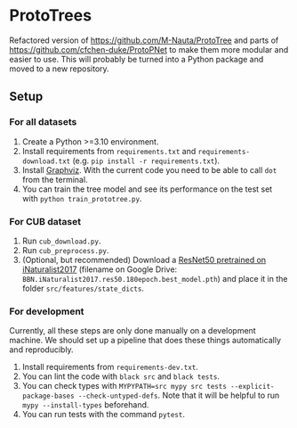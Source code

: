 # ProtoTrees

Refactored version of https://github.com/M-Nauta/ProtoTree and parts of https://github.com/cfchen-duke/ProtoPNet to make them more modular and easier to use.
This will probably be turned into a Python package and moved to a new repository.

## Setup
### For all datasets
1. Create a Python >=3.10 environment.
2. Install requirements from `requirements.txt` and `requirements-download.txt` (e.g. `pip install -r requirements.txt`).
3. Install [Graphviz](https://graphviz.org/). With the current code you need to be able to call `dot` from the terminal.
4. You can train the tree model and see its performance on the test set with `python train_prototree.py`. 

### For CUB dataset
1. Run `cub_download.py`.
2. Run `cub_preprocess.py`.
3. (Optional, but recommended) Download a [ResNet50 pretrained on iNaturalist2017](https://drive.google.com/drive/folders/1yHme1iFQy-Lz_11yZJPlNd9bO_YPKlEU) (filename on Google Drive: `BBN.iNaturalist2017.res50.180epoch.best_model.pth`) and place it in the folder `src/features/state_dicts`.

### For development
Currently, all these steps are only done manually on a development machine. We should set up a pipeline that does these things automatically and reproducibly.
1. Install requirements from `requirements-dev.txt`.
2. You can lint the code with `black src` and `black tests`.
3. You can check types with `MYPYPATH=src mypy src tests --explicit-package-bases --check-untyped-defs`. Note that it will be helpful to run `mypy --install-types` beforehand.
4. You can run tests with the command `pytest`.
